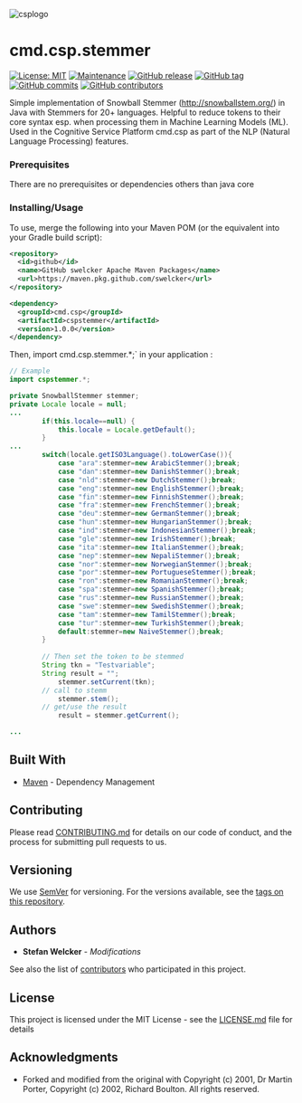 ![csplogo](https://user-images.githubusercontent.com/12301571/67168219-4d618900-f3a2-11e9-9460-b79eff997c35.PNG)
# cmd.csp.stemmer
[![License: MIT](https://img.shields.io/badge/License-MIT-yellow.svg)](https://opensource.org/licenses/MIT)
[![Maintenance](https://img.shields.io/badge/Maintained%3F-yes-green.svg)](https://GitHub.com/swelcker/cmd.csp.stemmer/graphs/commit-activity)
[![GitHub release](https://img.shields.io/github/release/swelcker/cmd.csp.stemmer.svg)](https://GitHub.com/swelcker/cmd.csp.stemmer/releases/)
[![GitHub tag](https://img.shields.io/github/tag/swelcker/cmd.csp.stemmer.svg)](https://GitHub.com/swelcker/cmd.csp.stemmer/tags/)
[![GitHub commits](https://img.shields.io/github/commits-since/swelcker/cmd.csp.stemmer/master.svg)](https://GitHub.com/swelcker/cmd.csp.stemmer/commit/)
[![GitHub contributors](https://img.shields.io/github/contributors/swelcker/cmd.csp.stemmer.svg)](https://GitHub.com/swelcker/cmd.csp.stemmer/graphs/contributors/)


Simple implementation of Snowball Stemmer (http://snowballstem.org/) in Java with Stemmers for 20+ languages.
Helpful to reduce tokens to their core syntax esp. when processing them in Machine Learning Models (ML).
Used in the Cognitive Service Platform cmd.csp as part of the NLP (Natural Language Processing) features.


### Prerequisites

There are no prerequisites or dependencies others than java core

### Installing/Usage

To use, merge the following into your Maven POM (or the equivalent into your Gradle build script):

```xml
<repository>
  <id>github</id>
  <name>GitHub swelcker Apache Maven Packages</name>
  <url>https://maven.pkg.github.com/swelcker</url>
</repository>

<dependency>
  <groupId>cmd.csp</groupId>
  <artifactId>cspstemmer</artifactId>
  <version>1.0.0</version>
</dependency>
```

Then, import cmd.csp.stemmer.*;` in your application :

```java
// Example
import cspstemmer.*;

private SnowballStemmer stemmer;
private Locale locale = null;
...
		if(this.locale==null) {
			this.locale = Locale.getDefault();
		}
...
		switch(locale.getISO3Language().toLowerCase()){
			case "ara":stemmer=new ArabicStemmer();break;
			case "dan":stemmer=new DanishStemmer();break;
			case "nld":stemmer=new DutchStemmer();break;
			case "eng":stemmer=new EnglishStemmer();break;
			case "fin":stemmer=new FinnishStemmer();break;
			case "fra":stemmer=new FrenchStemmer();break;
			case "deu":stemmer=new GermanStemmer();break;
			case "hun":stemmer=new HungarianStemmer();break;
			case "ind":stemmer=new IndonesianStemmer();break;
			case "gle":stemmer=new IrishStemmer();break;
			case "ita":stemmer=new ItalianStemmer();break;
			case "nep":stemmer=new NepaliStemmer();break;
			case "nor":stemmer=new NorwegianStemmer();break;
			case "por":stemmer=new PortugueseStemmer();break;
			case "ron":stemmer=new RomanianStemmer();break;
			case "spa":stemmer=new SpanishStemmer();break;
			case "rus":stemmer=new RussianStemmer();break;
			case "swe":stemmer=new SwedishStemmer();break;
			case "tam":stemmer=new TamilStemmer();break;
			case "tur":stemmer=new TurkishStemmer();break;
			default:stemmer=new NaiveStemmer();break;
		}
        
        // Then set the token to be stemmed
        String tkn = "Testvariable";
        String result = "";
            stemmer.setCurrent(tkn);
        // call to stemm
            stemmer.stem();
        // get/use the result
            result = stemmer.getCurrent();

...


```

## Built With

* [Maven](https://maven.apache.org/) - Dependency Management


## Contributing

Please read [CONTRIBUTING.md](https://gist.github.com/PurpleBooth/b24679402957c63ec426) for details on our code of conduct, and the process for submitting pull requests to us.

## Versioning

We use [SemVer](http://semver.org/) for versioning. For the versions available, see the [tags on this repository](https://github.com/swelcker/cmd.csp.stemmer/tags). 

## Authors

* **Stefan Welcker** - *Modifications* 

See also the list of [contributors](https://github.com/swelcker/cmd.csp.stemmer/contributors) who participated in this project.

## License

This project is licensed under the MIT License - see the [LICENSE.md](LICENSE.md) file for details

## Acknowledgments

* Forked and modified from the original with Copyright (c) 2001, Dr Martin Porter, Copyright (c) 2002, Richard Boulton. All rights reserved.


